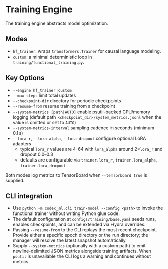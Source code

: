 # Training Engine

The training engine abstracts model optimization.

## Modes
- `hf_trainer`: wraps `transformers.Trainer` for causal language modeling.
- `custom`: a minimal deterministic loop in `training/functional_training.py`.

## Key Options
- `--engine hf_trainer|custom`
- `--max-steps` limit total updates
- `--checkpoint-dir` directory for periodic checkpoints
- `--resume-from` resume training from a checkpoint
- `--system-metrics [path|AUTO]` enable psutil-backed CPU/memory logging (default path `<checkpoint_dir>/system_metrics.jsonl` when the value is omitted or set to `AUTO`)
- `--system-metrics-interval` sampling cadence in seconds (minimum 0.1 s)
- `--lora-r`, `--lora-alpha`, `--lora-dropout` configure optional LoRA adapters
  - typical `lora_r` values are 4–64 with `lora_alpha` around 2×`lora_r` and dropout 0.0–0.3
  - defaults are configurable via `trainer.lora_r`, `trainer.lora_alpha`, `trainer.lora_dropout`

Both modes log metrics to TensorBoard when `--tensorboard true` is supplied.

## CLI integration
- Use `python -m codex_ml.cli train-model --config <path>` to invoke the functional trainer without writing Python glue code.
- The default configuration at `configs/training/base.yaml` seeds runs, enables checkpoints, and can be extended via Hydra overrides.
- Passing `--resume-from` to the CLI replays the most recent checkpoint. Provide
  either a specific epoch directory or the run directory; the manager will
  resolve the latest snapshot automatically.
- Supply `--system-metrics` (optionally with a custom path) to emit newline-delimited
  JSON metrics alongside training artifacts. When `psutil` is unavailable the CLI logs
  a warning and continues without metrics.
